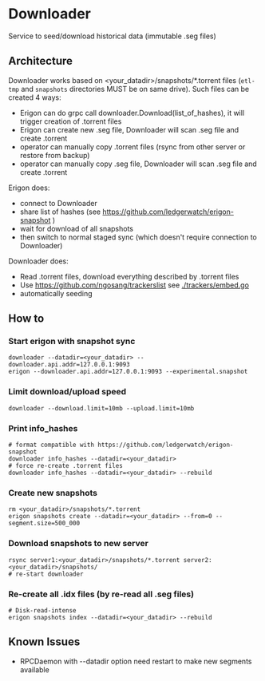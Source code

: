 # Downloader

Service to seed/download historical data (immutable .seg files)

## Architecture

Downloader works based on <your_datadir>/snapshots/*.torrent files (`etl-tmp` and `snapshots` directories MUST be on
same drive). Such files can be created 4 ways:

- Erigon can do grpc call downloader.Download(list_of_hashes), it will trigger creation of .torrent files
- Erigon can create new .seg file, Downloader will scan .seg file and create .torrent
- operator can manually copy .torrent files (rsync from other server or restore from backup)
- operator can manually copy .seg file, Downloader will scan .seg file and create .torrent

Erigon does:

- connect to Downloader
- share list of hashes (see https://github.com/ledgerwatch/erigon-snapshot )
- wait for download of all snapshots
- then switch to normal staged sync (which doesn't require connection to Downloader)

Downloader does:

- Read .torrent files, download everything described by .torrent files
- Use https://github.com/ngosang/trackerslist see [./trackers/embed.go](./trackers/embed.go)
- automatically seeding

## How to

### Start erigon with snapshot sync

```shell
downloader --datadir=<your_datadir> --downloader.api.addr=127.0.0.1:9093
erigon --downloader.api.addr=127.0.0.1:9093 --experimental.snapshot
```

### Limit download/upload speed

```shell
downloader --download.limit=10mb --upload.limit=10mb
```

### Print info_hashes

```shell
# format compatible with https://github.com/ledgerwatch/erigon-snapshot
downloader info_hashes --datadir=<your_datadir>
# force re-create .torrent files
downloader info_hashes --datadir=<your_datadir> --rebuild
```

### Create new snapshots

```
rm <your_datadir>/snapshots/*.torrent
erigon snapshots create --datadir=<your_datadir> --from=0 --segment.size=500_000
```

### Download snapshots to new server

```
rsync server1:<your_datadir>/snapshots/*.torrent server2:<your_datadir>/snapshots/
# re-start downloader 
```

### Re-create all .idx files (by re-read all .seg files)

```
# Disk-read-intense
erigon snapshots index --datadir=<your_datadir> --rebuild
```

## Known Issues

- RPCDaemon with --datadir option need restart to make new segments available